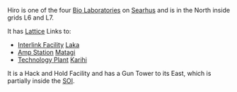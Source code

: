 Hiro is one of the four [Bio Laboratories](../locations/Bio_Laboratory.md) on
[Searhus](../locations/Searhus.md) and is in the North inside grids L6 and L7.

It has [Lattice](../terminology/Lattice.md) Links to:

- [Interlink Facility](../locations/Interlink.md) [Laka](Laka.md)
- [Amp Station](../locations/Amp_Station.md) [Matagi](Matagi.md)
- [Technology Plant](../locations/Technology_Plant.md) [Karihi](Karihi.md)

It is a Hack and Hold Facility and has a Gun Tower to its East, which is
partially inside the [SOI](../locations/Sphere_of_Influence.md).

<!--[Category:Facilities](Category:Facilities.md)-->
